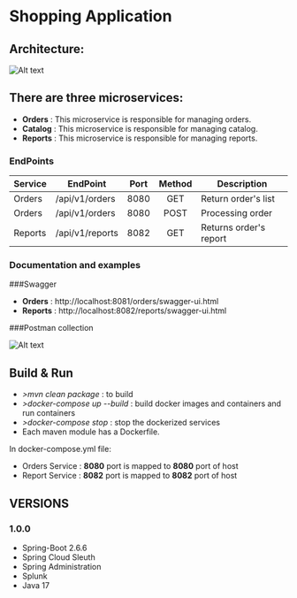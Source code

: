 # Shopping Application

## Architecture:
![Alt text](_assets/shopping-management-architecture.svg?raw=true "Shopping Management Architecture")

## There are three microservices:

- **Orders** : This microservice is responsible for managing orders. 
- **Catalog** : This microservice is responsible for managing catalog.
- **Reports** : This microservice is responsible for managing reports.

### EndPoints ###

| Service | EndPoint        | Port | Method | Description            |
|---------|-----------------|:----:|:------:|------------------------|
| Orders  | /api/v1/orders  | 8080 |  GET   | Return order's list    |
| Orders  | /api/v1/orders  | 8080 |  POST  | Processing order       |
| Reports | /api/v1/reports | 8082 |  GET   | Returns order's report |

### Documentation and examples ###

###Swagger

- **Orders** : http://localhost:8081/orders/swagger-ui.html
- **Reports** : http://localhost:8082/reports/swagger-ui.html

###Postman collection

![Alt text](_assets/postman-collection-folder.png?raw=true "Postman collection folder")


## Build & Run

- *>mvn clean package* : to build
- *>docker-compose up --build* : build docker images and containers and run containers
- *>docker-compose stop* : stop the dockerized services
- Each maven module has a Dockerfile.

In docker-compose.yml file:

- Orders Service : **__8080__** port is mapped to **__8080__** port of host
- Report Service : **__8082__** port is mapped to **__8082__** port of host

## VERSIONS

### 1.0.0

- Spring-Boot 2.6.6
- Spring Cloud Sleuth
- Spring Administration
- Splunk
- Java 17